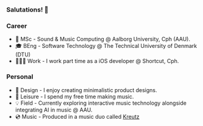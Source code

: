 ### Salutations! 👋
### Career
- 📖 MSc     - Sound & Music Computing @ Aalborg University, Cph (AAU).
- 🎓 BEng    - Software Technology @ The Technical University of Denmark (DTU)
- 👨🏼‍💻 Work    - I work part time as a iOS developer @ Shortcut, Cph.
### Personal
- 🎨 Design  - I enjoy creating minimalistic product designs.
- 🎵 Leisure - I spend my free time making music.
- 💡 Field   - Currently exploring interactive music technology alongside integrating AI in music @ AAU.
- 💿 Music   - Produced in a music duo called [Kreutz](https://open.spotify.com/artist/1JARCv57h1frJZDcxBqC8y?si=3xxhMoq0Rx2H1XSc_XvC_Q) 

<!--
**ThaDuyx/thaduyx** is a ✨ _special_ ✨ repository because its `README.md` (this file) appears on your GitHub profile.

Here are some ideas to get you started:

- 🔭 I’m currently working on ...
- 🌱 I’m currently learning ...
- 👯 I’m looking to collaborate on ...
- 🤔 I’m looking for help with ...
- 💬 Ask me about ...
- 📫 How to reach me: ...
- 😄 Pronouns: ...
- ⚡ Fun fact: ...
-->
